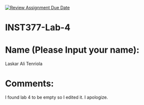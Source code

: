 [![Review Assignment Due Date](https://classroom.github.com/assets/deadline-readme-button-22041afd0340ce965d47ae6ef1cefeee28c7c493a6346c4f15d667ab976d596c.svg)](https://classroom.github.com/a/_zIxYTtp)
# INST377-Lab-4

# Name (Please Input your name):
Laskar Ali Tenriola

# Comments: 
I found lab 4 to be empty so I edited it. I apologize.